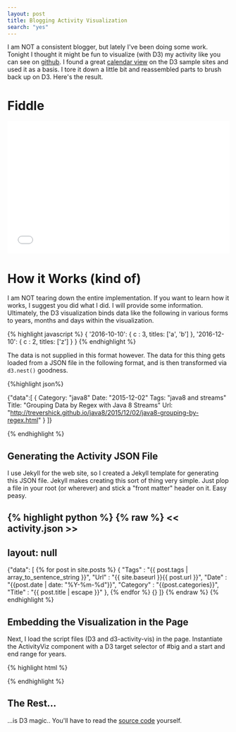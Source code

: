 ```yaml
---
layout: post
title: Blogging Activity Visualization
search: "yes"
---
```


I am NOT a consistent blogger, but lately I've been doing some work.  Tonight I thought it might be fun to visualize (with D3) my activity like you can see on [github](http://www.github.com/trevershick).  I found a great [calendar view](http://bl.ocks.org/mbostock/4063318) on the D3 sample sites and used it as a basis.  I tore it down a little bit and reassembled parts to brush back up on D3.  Here's the result.

<p id="big" />


# Fiddle

<iframe width="100%" height="300" src="//jsfiddle.net/trevershick/1k7pe4v2/embedded/" allowfullscreen="allowfullscreen" frameborder="0"></iframe>



# How it Works (kind of)

I am NOT tearing down the entire implementation.  If you want to learn how it works, I suggest you did what I did.  I will provide some information.  Ultimately, the D3 visualization binds data like the following in various forms to years, months and days within the visualization.

{% highlight javascript %}
{
  '2016-10-10': { c : 3, titles: ['a', 'b'] },
  '2016-12-10': { c : 2, titles: ['z'] }
}
{% endhighlight %}


The data is not supplied in this format however.  The data for this thing gets loaded from a JSON file in the following format, and is then transformed via ```d3.nest()``` goodness.

{%highlight json%}

{"data":[
    {
        Category: "java8"
        Date: "2015-12-02"
        Tags: "java8 and streams"
        Title: "Grouping Data by Regex with Java 8 Streams"
        Url: "http://trevershick.github.io/java8/2015/12/02/java8-grouping-by-regex.html"
    }
]}

{% endhighlight %}







## Generating the Activity JSON File

I use Jekyll for the web site, so I created a Jekyll template for generating this JSON file.  Jekyll makes creating this sort of thing very simple.  Just plop a file in your root (or wherever) and stick a "front matter" header on it.  Easy peasy.

{% highlight python %}
{% raw %}
<< activity.json >>
---
layout: null
---
{"data":
[
    {% for post in site.posts %}
    {
        "Tags"      : "{{ post.tags | array_to_sentence_string }}",
        "Url"       : "{{ site.baseurl }}{{ post.url }}",
        "Date"      : "{{post.date | date: "%Y-%m-%d"}}",
        "Category"  : "{{post.categories}}",
        "Title"     : "{{ post.title | escape }}"
    },
    {% endfor %}
    {}
]}
{% endraw %}
{% endhighlight %}

## Embedding the Visualization in the Page

Next, I load the script files (D3 and d3-activity-vis) in the page.  Instantiate the ActivityViz component with a D3 target selector of #big and a start and end range for years.

{% highlight html %}
<p id="big" />
<script src="https://cdnjs.cloudflare.com/ajax/libs/d3/3.5.5/d3.min.js"></script>
<script src="/js/d3-activity-vis.js"></script>
<script>
var activityView = new ActivityViz("#big", 2012, 2016);
d3.json("/activity.json", function(error, csv) {
  if (error) throw error;
  activityView.refresh(csv.data);
});
</script>

{% endhighlight %}


## The Rest...
...is D3 magic..  You'll have to read the [source code](/js/d3-activity-vis.js) yourself.



<style>
#big svg {
  shape-rendering: crispEdges;
}
.RdYlGn .q1-11{fill:rgb(253,174,97)}
.RdYlGn .q2-11{fill:rgb(166,217,106)}
.RdYlGn .q3-11{fill:rgb(0,104,55)}
</style>

<script src="https://cdnjs.cloudflare.com/ajax/libs/d3/3.5.5/d3.min.js"></script>
<script src="/js/d3-activity-vis.js"></script>

<script>
var activityView = new ActivityViz("#big", 2012, 2016);
d3.json("/activity.json", function(error, csv) {
  if (error) throw error;
  activityView.refresh(csv.data);
});

</script>
